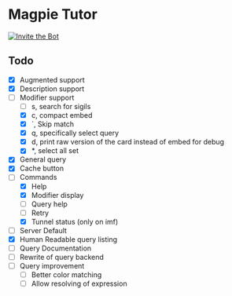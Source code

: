 # Magpie Tutor

<a href="https://discord.com/oauth2/authorize?client_id=1204952722697224240">
        <img src="https://img.shields.io/badge/Invite_the_Bot-blue"
            alt="Invite the Bot">
</a>

## Todo

-   [x] Augmented support
-   [x] Description support
-   [ ] Modifier support
    -   [ ] s, search for sigils
    -   [x] c, compact embed
    -   [x] \`, Skip match
    -   [x] q, specifically select query
    -   [x] d, print raw version of the card instead of embed for debug
    -   [x] \*, select all set
-   [x] General query
-   [x] Cache button
-   [ ] Commands
    -   [x] Help
    -   [x] Modifier display
    -   [ ] Query help
    -   [ ] Retry
    -   [x] Tunnel status (only on imf)
-   [ ] Server Default
-   [x] Human Readable query listing
-   [ ] Query Documentation
-   [ ] Rewrite of query backend
-   [ ] Query improvement
    -   [ ] Better color matching
    -   [ ] Allow resolving of expression
